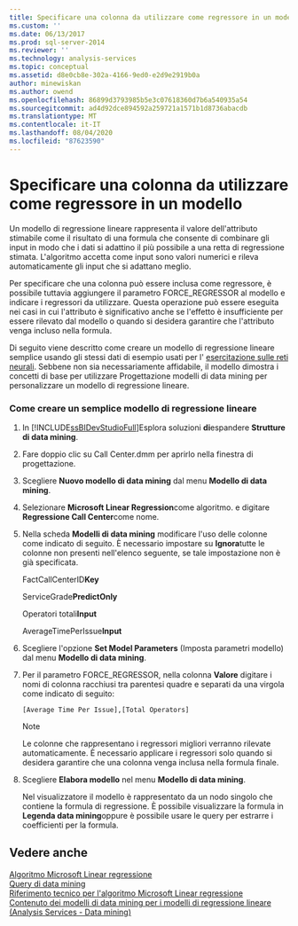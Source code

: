 ```yaml
---
title: Specificare una colonna da utilizzare come regressore in un modello | Microsoft Docs
ms.custom: ''
ms.date: 06/13/2017
ms.prod: sql-server-2014
ms.reviewer: ''
ms.technology: analysis-services
ms.topic: conceptual
ms.assetid: d8e0cb8e-302a-4166-9ed0-e2d9e2919b0a
author: minewiskan
ms.author: owend
ms.openlocfilehash: 86899d3793985b5e3c07618360d7b6a540935a54
ms.sourcegitcommit: ad4d92dce894592a259721a1571b1d8736abacdb
ms.translationtype: MT
ms.contentlocale: it-IT
ms.lasthandoff: 08/04/2020
ms.locfileid: "87623590"
---
```

# <a name="specify-a-column-to-use-as-regressor-in-a-model"></a>Specificare una colonna da utilizzare come regressore in un modello
  Un modello di regressione lineare rappresenta il valore dell'attributo stimabile come il risultato di una formula che consente di combinare gli input in modo che i dati si adattino il più possibile a una retta di regressione stimata. L'algoritmo accetta come input sono valori numerici e rileva automaticamente gli input che si adattano meglio.  
  
 Per specificare che una colonna può essere inclusa come regressore, è possibile tuttavia aggiungere il parametro FORCE_REGRESSOR al modello e indicare i regressori da utilizzare. Questa operazione può essere eseguita nei casi in cui l'attributo è significativo anche se l'effetto è insufficiente per essere rilevato dal modello o quando si desidera garantire che l'attributo venga incluso nella formula.  
  
 Di seguito viene descritto come creare un modello di regressione lineare semplice usando gli stessi dati di esempio usati per l' [esercitazione sulle reti neurali](../../tutorials/lesson-5-build-models-intermediate-data-mining-tutorial.md). Sebbene non sia necessariamente affidabile, il modello dimostra i concetti di base per utilizzare Progettazione modelli di data mining per personalizzare un modello di regressione lineare.  
  
### <a name="how-to-create-a-simple-linear-regression-model"></a>Come creare un semplice modello di regressione lineare  
  
1.  In [!INCLUDE[ssBIDevStudioFull](../../includes/ssbidevstudiofull-md.md)]Esplora soluzioni **di**espandere **Strutture di data mining**.  
  
2.  Fare doppio clic su Call Center.dmm per aprirlo nella finestra di progettazione.  
  
3.  Scegliere **Nuovo modello di data mining** dal menu **Modello di data mining**.  
  
4.  Selezionare **Microsoft Linear Regression**come algoritmo. e digitare **Regressione Call Center**come nome.  
  
5.  Nella scheda **Modelli di data mining** modificare l'uso delle colonne come indicato di seguito. È necessario impostare su **Ignora**tutte le colonne non presenti nell'elenco seguente, se tale impostazione non è già specificata.  
  
     FactCallCenterID**Key**  
  
     ServiceGrade**PredictOnly**  
  
     Operatori totali**Input**  
  
     AverageTimePerIssue**Input**  
  
6.  Scegliere l'opzione **Set Model Parameters** (Imposta parametri modello) dal menu **Modello di data mining**.  
  
7.  Per il parametro FORCE_REGRESSOR, nella colonna **Valore** digitare i nomi di colonna racchiusi tra parentesi quadre e separati da una virgola come indicato di seguito:  
  
    ```  
    [Average Time Per Issue],[Total Operators]  
    ```  
  
    > [!NOTE]  
    >  Le colonne che rappresentano i regressori migliori verranno rilevate automaticamente. È necessario applicare i regressori solo quando si desidera garantire che una colonna venga inclusa nella formula finale.  
  
8.  Scegliere **Elabora modello** nel menu **Modello di data mining**.  
  
     Nel visualizzatore il modello è rappresentato da un nodo singolo che contiene la formula di regressione. È possibile visualizzare la formula in **Legenda data mining**oppure è possibile usare le query per estrarre i coefficienti per la formula.  
  
## <a name="see-also"></a>Vedere anche  
 [Algoritmo Microsoft Linear regressione](microsoft-linear-regression-algorithm.md)   
 [Query di data mining](data-mining-queries.md)   
 [Riferimento tecnico per l'algoritmo Microsoft Linear regressione](microsoft-linear-regression-algorithm-technical-reference.md)   
 [Contenuto dei modelli di data mining per i modelli di regressione lineare &#40;Analysis Services - Data mining&#41;](mining-model-content-for-linear-regression-models-analysis-services-data-mining.md)  
  
  
